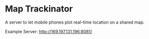 
# Map Trackinator

A server to let mobile phones plot real-time location on a shared map.

Example Server: http://169.197.131.196:8081/



